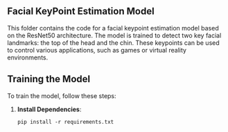 ## Facial KeyPoint Estimation Model

This folder contains the code for a facial keypoint estimation model based on the ResNet50 architecture. The model is trained to detect two key facial landmarks: the top of the head and the chin. These keypoints can be used to control various applications, such as games or virtual reality environments.

## Training the Model

To train the model, follow these steps:

1. **Install Dependencies**:
   ```
   pip install -r requirements.txt
   ```

